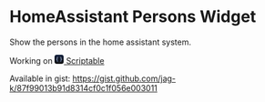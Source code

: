 # HomeAssistant Persons Widget

Show the persons in the home assistant system.

Working on [<img height="16px" src="images/scriptable_icon.png"/> Scriptable](https://scriptable.app/)

Available in gist: https://gist.github.com/jag-k/87f99013b91d8314cf0c1f056e003011
